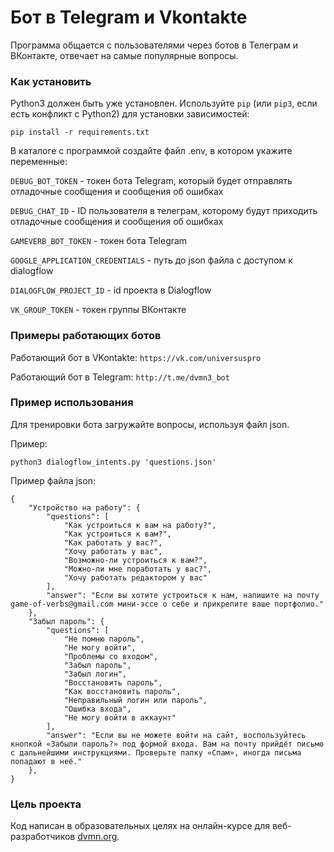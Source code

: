 # Бот в Telegram и Vkontakte

Программа общается с пользователями через ботов в Телеграм и ВКонтакте, отвечает на самые популярные вопросы.

### Как установить
Python3 должен быть уже установлен. 
Используйте `pip` (или `pip3`, если есть конфликт с Python2) для установки зависимостей:
```
pip install -r requirements.txt
```
В каталоге с программой создайте файл .env, в котором укажите переменные:

`DEBUG_BOT_TOKEN`  - токен бота Telegram, который будет отправлять отладочные сообщения и сообщения об ошибках

`DEBUG_CHAT_ID`  - ID пользователя в телеграм, которому будут приходить отладочные сообщения и сообщения об ошибках

`GAMEVERB_BOT_TOKEN` - токен бота Telegram

`GOOGLE_APPLICATION_CREDENTIALS` - путь до json файла с доступом к dialogflow

`DIALOGFLOW_PROJECT_ID` - id проекта в Dialogflow

`VK_GROUP_TOKEN` - токен группы ВКонтакте

### Примеры работающих ботов

Работающий бот в VKontakte:
`https://vk.com/universuspro`

Работающий бот в Telegram:
`http://t.me/dvmn3_bot`


### Пример использования
Для тренировки бота загружайте вопросы, используя файл json.

Пример:
```
python3 dialogflow_intents.py 'questions.json'
```

Пример файла json:
```
{
    "Устройство на работу": {
        "questions": [
            "Как устроиться к вам на работу?",
            "Как устроиться к вам?",
            "Как работать у вас?",
            "Хочу работать у вас",
            "Возможно-ли устроиться к вам?",
            "Можно-ли мне поработать у вас?",
            "Хочу работать редактором у вас"
        ],
        "answer": "Если вы хотите устроиться к нам, напишите на почту game-of-verbs@gmail.com мини-эссе о себе и прикрепите ваше портфолио."
    },
    "Забыл пароль": {
        "questions": [
            "Не помню пароль",
            "Не могу войти",
            "Проблемы со входом",
            "Забыл пароль",
            "Забыл логин",
            "Восстановить пароль",
            "Как восстановить пароль",
            "Неправильный логин или пароль",
            "Ошибка входа",
            "Не могу войти в аккаунт"
        ],
        "answer": "Если вы не можете войти на сайт, воспользуйтесь кнопкой «Забыли пароль?» под формой входа. Вам на почту прийдёт письмо с дальнейшими инструкциями. Проверьте папку «Спам», иногда письма попадают в неё."
    },
}
```


### Цель проекта

Код написан в образовательных целях на онлайн-курсе для веб-разработчиков [dvmn.org](https://dvmn.org/).
